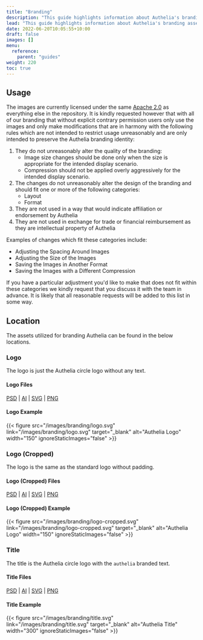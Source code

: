 ```yaml
---
title: "Branding"
description: "This guide highlights information about Authelia's branding assets"
lead: "This guide highlights information about Authelia's branding assets."
date: 2022-06-20T10:05:55+10:00
draft: false
images: []
menu:
  reference:
    parent: "guides"
weight: 220
toc: true
---
```


## Usage

The images are currently licensed under the same [Apache 2.0](https://github.com/authelia/authelia/blob/master/LICENSE)
as everything else in the repository. It is kindly requested however that with all of our branding that without explicit
contrary permission users only use the images and only make modifications that are in harmony with the following rules
which are not intended to restrict usage unreasonably and are only intended to preserve the Authelia branding identity:

1. They do not unreasonably alter the quality of the branding:
    - Image size changes should be done only when the size is appropriate for the intended display scenario.
    - Compression should not be applied overly aggressively for the intended display scenario.
2. The changes do not unreasonably alter the design of the branding and should fit one or more of the following
   categories:
   - Layout
   - Format
3. They are not used in a way that would indicate affiliation or endorsement by Authelia
4. They are not used in exchange for trade or financial reimbursement as they are intellectual property of Authelia

Examples of changes which fit these categories include:

- Adjusting the Spacing Around Images
- Adjusting the Size of the Images
- Saving the Images in Another Format
- Saving the Images with a Different Compression

If you have a particular adjustment you'd like to make that does not fit within these categories we kindly request that
you discuss it with the team in advance. It is likely that all reasonable requests will be added to this list in some
way.

## Location

The assets utilized for branding Authelia can be found in the below locations.

### Logo

The logo is just the Authelia circle logo without any text.

#### Logo Files

[PSD](https://www.authelia.com/images/branding/logo.psd) | [AI](https://www.authelia.com/images/branding/logo.ai) | [SVG](https://www.authelia.com/images/branding/logo.svg) | [PNG](https://www.authelia.com/images/branding/logo.png)

#### Logo Example

{{< figure src="/images/branding/logo.svg" link="/images/branding/logo.svg" target="_blank" alt="Authelia Logo" width="150" ignoreStaticImages="false" >}}

### Logo (Cropped)

The logo is the same as the standard logo without padding.

#### Logo (Cropped) Files

[PSD](https://www.authelia.com/images/branding/logo-cropped.psd) | [AI](https://www.authelia.com/images/branding/logo-cropped.ai) | [SVG](https://www.authelia.com/images/branding/logo-cropped.svg) | [PNG](https://www.authelia.com/images/branding/logo-cropped.png)

#### Logo (Cropped) Example

{{< figure src="/images/branding/logo-cropped.svg" link="/images/branding/logo-cropped.svg" target="_blank" alt="Authelia Logo" width="150" ignoreStaticImages="false" >}}

### Title

The title is the Authelia circle logo with the `authelia` branded text.

#### Title Files

[PSD](https://www.authelia.com/images/branding/title.psd) | [AI](https://www.authelia.com/images/branding/title.ai) | [SVG](https://www.authelia.com/images/branding/title.svg) | [PNG](https://www.authelia.com/images/branding/title.png)

#### Title Example

{{< figure src="/images/branding/title.svg" link="/images/branding/title.svg" target="_blank" alt="Authelia Title" width="300" ignoreStaticImages="false" >}}


